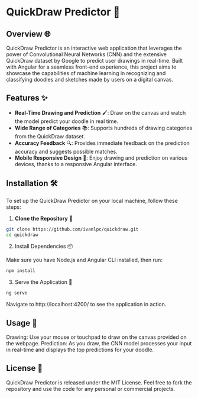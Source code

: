 # QuickDraw Predictor 🎨

## Overview 🌐

QuickDraw Predictor is an interactive web application that leverages the power of Convolutional Neural Networks (CNN) and the extensive QuickDraw dataset by Google to predict user drawings in real-time. Built with Angular for a seamless front-end experience, this project aims to showcase the capabilities of machine learning in recognizing and classifying doodles and sketches made by users on a digital canvas.

## Features ✨

- **Real-Time Drawing and Prediction** 🖌️: Draw on the canvas and watch the model predict your doodle in real time.
- **Wide Range of Categories** 📚: Supports hundreds of drawing categories from the QuickDraw dataset.
- **Accuracy Feedback** 🔍: Provides immediate feedback on the prediction accuracy and suggests possible matches.
- **Mobile Responsive Design** 📱: Enjoy drawing and prediction on various devices, thanks to a responsive Angular interface.

## Installation 🛠️

To set up the QuickDraw Predictor on your local machine, follow these steps:

1. **Clone the Repository** 📂

```bash
git clone https://github.com/ivanlpc/quickdraw.git
cd quickdraw
```

2. Install Dependencies 📦

Make sure you have Node.js and Angular CLI installed, then run:

```bash
npm install
```
3. Serve the Application 🚀
```bash
ng serve
```
Navigate to http://localhost:4200/ to see the application in action.

## Usage 📝
Drawing: Use your mouse or touchpad to draw on the canvas provided on the webpage.
Prediction: As you draw, the CNN model processes your input in real-time and displays the top predictions for your doodle.

## License 📄
QuickDraw Predictor is released under the MIT License. Feel free to fork the repository and use the code for any personal or commercial projects.
